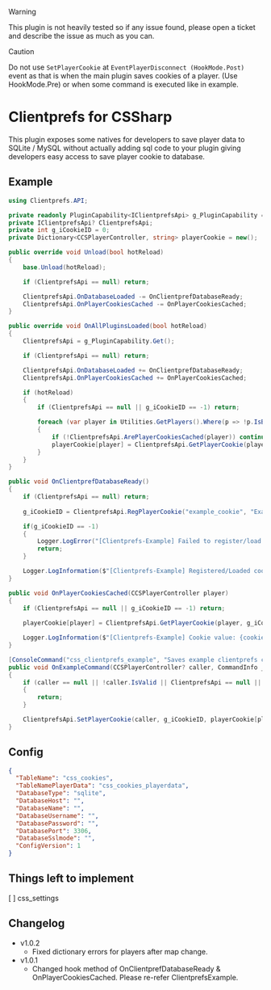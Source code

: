 > [!WARNING]
> This plugin is not heavily tested so if any issue found, please open a ticket and describe the issue as much as you can.

> [!CAUTION]
> Do not use `SetPlayerCookie` at `EventPlayerDisconnect (HookMode.Post)` event as that is when the main plugin saves cookies of a player. (Use HookMode.Pre) or when some command is executed like in example.

# Clientprefs for CSSharp
This plugin exposes some natives for developers to save player data to SQLite / MySQL without actually adding sql code to your plugin giving developers easy access to save player cookie to database.

## Example
```c#
using Clientprefs.API;

private readonly PluginCapability<IClientprefsApi> g_PluginCapability = new("Clientprefs");
private IClientprefsApi? ClientprefsApi;
private int g_iCookieID = 0;
private Dictionary<CCSPlayerController, string> playerCookie = new();

public override void Unload(bool hotReload)
{
    base.Unload(hotReload);

    if (ClientprefsApi == null) return;

    ClientprefsApi.OnDatabaseLoaded -= OnClientprefDatabaseReady;
    ClientprefsApi.OnPlayerCookiesCached -= OnPlayerCookiesCached;
}

public override void OnAllPluginsLoaded(bool hotReload)
{
    ClientprefsApi = g_PluginCapability.Get();

    if (ClientprefsApi == null) return;

    ClientprefsApi.OnDatabaseLoaded += OnClientprefDatabaseReady;
    ClientprefsApi.OnPlayerCookiesCached += OnPlayerCookiesCached;

    if (hotReload)
    {
        if (ClientprefsApi == null || g_iCookieID == -1) return;

        foreach (var player in Utilities.GetPlayers().Where(p => !p.IsBot))
        {
            if (!ClientprefsApi.ArePlayerCookiesCached(player)) continue;
            playerCookie[player] = ClientprefsApi.GetPlayerCookie(player, g_iCookieID);
        }
    }
}

public void OnClientprefDatabaseReady()
{
    if (ClientprefsApi == null) return;
    
    g_iCookieID = ClientprefsApi.RegPlayerCookie("example_cookie", "Example cookie description", CookieAccess.CookieAccess_Public);

    if(g_iCookieID == -1)
    {
        Logger.LogError("[Clientprefs-Example] Failed to register/load cookie 1");
        return;
    }

    Logger.LogInformation($"[Clientprefs-Example] Registered/Loaded cookie with ID: {g_iCookieID}"); // ID: 1
}

public void OnPlayerCookiesCached(CCSPlayerController player)
{
    if (ClientprefsApi == null || g_iCookieID == -1) return;
    
    playerCookie[player] = ClientprefsApi.GetPlayerCookie(player, g_iCookieID);

    Logger.LogInformation($"[Clientprefs-Example] Cookie value: {cookieValue}");
}

[ConsoleCommand("css_clientprefs_example", "Saves example clientprefs cookie value")]
public void OnExampleCommand(CCSPlayerController? caller, CommandInfo _)
{
    if (caller == null || !caller.IsValid || ClientprefsApi == null || g_iCookieID == -1)
    {
        return;
    }

    ClientprefsApi.SetPlayerCookie(caller, g_iCookieID, playerCookie[player]);
}
```

## Config
```json
{
  "TableName": "css_cookies",
  "TableNamePlayerData": "css_cookies_playerdata",
  "DatabaseType": "sqlite",
  "DatabaseHost": "",
  "DatabaseName": "",
  "DatabaseUsername": "",
  "DatabasePassword": "",
  "DatabasePort": 3306,
  "DatabaseSslmode": "",
  "ConfigVersion": 1
}
```

## Things left to implement
[ ] css_settings

## Changelog
- v1.0.2
    - Fixed dictionary errors for players after map change.
- v1.0.1
    - Changed hook method of OnClientprefDatabaseReady & OnPlayerCookiesCached. Please re-refer ClientprefsExample.
